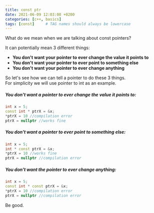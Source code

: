 ```yaml
---
title: const ptr
date: 2021-06-09 12:03:00 +0200
categories: [c++, basics]
tags: [const]     # TAG names should always be lowercase
---
```


What do we mean when we are talking about const pointers?   

It can potentially mean 3 different things:

* **You don't want your pointer to ever change the value it points to**
* **You don't want your pointer to ever point to something else**
* **You don't want your pointer to ever change anything**

So let's see how we can tell a pointer to do these 3 things.  
For simplicity we will use pointer to int as an example.

##### **You don't want a pointer to ever change the value it points to:**

```c++
int x = 5;
const int * ptrX = &x;
*ptrX = 10 //compilation error
ptrX = nullptr //works fine
```

##### **You don't want a pointer to ever point to something else:**

```c++
int x = 5;
int * const ptrX = &x;
*ptrX = 10 //works fine
ptrX = nullptr //compilation error 
```

##### **You don't want the pointer to ever change anything:**

```c++
int x = 5;
const int * const ptrX = &x;
*ptrX = 10 //compilation error
ptrX = nullptr //compilation error
```
Be good.
